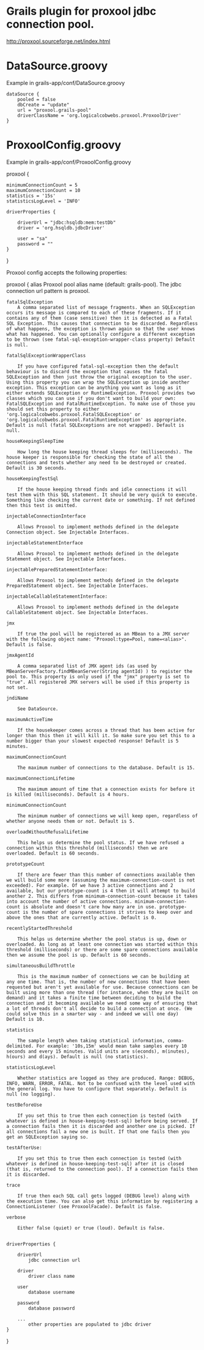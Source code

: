 Grails plugin for proxool jdbc connection pool.
===============================================

http://proxool.sourceforge.net/index.html

DataSource.groovy
=================

Example in grails-app/conf/DataSource.groovy

    dataSource {
        pooled = false
        dbCreate = "update"
        url = "proxool.grails-pool"
        driverClassName = 'org.logicalcobwebs.proxool.ProxoolDriver'
    }

ProxoolConfig.groovy
====================

Example in grails-app/conf/ProxoolConfig.groovy

proxool {

    minimumConnectionCount = 5
    maximumConnectionCount = 10
    statistics = '15s'
    statisticsLogLevel = 'INFO'
    
    driverProperties {

        driverUrl = "jdbc:hsqldb:mem:testDb"
        driver = 'org.hsqldb.jdbcDriver'
    
        user = "sa"
        password = ""
    }
}

Proxool config accepts the following properties:

proxool {
    alias
        Proxool pool alias name (default: grails-pool). The jdbc connection url pattern is proxool.<alias>
        
    fatalSqlException
        A comma separated list of message fragments. When an SQLException occurs its message is compared to each of these fragments. If it contains any of them (case sensitive) then it is detected as a Fatal SQL Exception. This causes that connection to be discarded. Regardless of what happens, the exception is thrown again so that the user knows what has happened. You can optionally configure a different exception to be thrown (see fatal-sql-exception-wrapper-class property) Default is null.
    
    fatalSqlExceptionWrapperClass
    
        If you have configured fatal-sql-exception then the default behaviour is to discard the exception that causes the fatal SQLException and then just throw the original exception to the user. Using this property you can wrap the SQLException up inside another exception. This exception can be anything you want as long as it either extends SQLException or RuntimeException. Proxool provides two classes which you can use if you don't want to build your own: FatalSQLException and FatalRuntimeException. To make use of those you should set this property to either 'org.logicalcobwebs.proxool.FatalSQLException' or 'org.logicalcobwebs.proxool.FatalRuntimeException' as appropriate. Default is null (fatal SQLExceptions are not wrapped). Default is null.
    
    houseKeepingSleepTime
    
        How long the house keeping thread sleeps for (milliseconds). The house keeper is responsible for checking the state of all the connections and tests whether any need to be destroyed or created. Default is 30 seconds.
    
    houseKeepingTestSql
    
        If the house keeping thread finds and idle connections it will test them with this SQL statement. It should be very quick to execute. Something like checking the current date or something. If not defined then this test is omitted.
    
    injectableConnectionInterface
    
        Allows Proxool to implement methods defined in the delegate Connection object. See Injectable Interfaces.
    
    injectableStatementInterface
    
        Allows Proxool to implement methods defined in the delegate Statement object. See Injectable Interfaces.
    
    injectablePreparedStatementInterface:
    
        Allows Proxool to implement methods defined in the delegate PreparedStatement object. See Injectable Interfaces.
    
    injectableCallableStatementInterface:
    
        Allows Proxool to implement methods defined in the delegate CallableStatement object. See Injectable Interfaces.
    
    jmx
    
        If true the pool will be registered as an MBean to a JMX server with the following object name: "Proxool:type=Pool, name=<alias>". Default is false.
    
    jmxAgentId
    
        A comma separated list of JMX agent ids (as used by MBeanServerFactory.findMBeanServer(String agentId) ) to register the pool to. This property is only used if the "jmx" property is set to "true". All registered JMX servers will be used if this property is not set.
    
    jndiName
    
        See DataSource.
    
    maximumActiveTime
    
        If the housekeeper comes across a thread that has been active for longer than this then it will kill it. So make sure you set this to a number bigger than your slowest expected response! Default is 5 minutes.
    
    maximumConnectionCount
    
        The maximum number of connections to the database. Default is 15.
    
    maximumConnectionLifetime
    
        The maximum amount of time that a connection exists for before it is killed (milliseconds). Default is 4 hours.
    
    minimumConnectionCount
    
        The minimum number of connections we will keep open, regardless of whether anyone needs them or not. Default is 5.
    
    overloadWithoutRefusalLifetime
    
        This helps us determine the pool status. If we have refused a connection within this threshold (milliseconds) then we are overloaded. Default is 60 seconds.
    
    prototypeCount
    
        If there are fewer than this number of connections available then we will build some more (assuming the maximum-connection-count is not exceeded). For example. Of we have 3 active connections and 2 available, but our prototype-count is 4 then it will attempt to build another 2. This differs from minimum-connection-count because it takes into account the number of active connections. minimum-connection-count is absolute and doesn't care how many are in use. prototype-count is the number of spare connections it strives to keep over and above the ones that are currently active. Default is 0.
    
    recentlyStartedThreshold
    
        This helps us determine whether the pool status is up, down or overloaded. As long as at least one connection was started within this threshold (milliseconds) or there are some spare connections available then we assume the pool is up. Default is 60 seconds.
    
    simultaneousBuildThrottle
    
        This is the maximum number of connections we can be building at any one time. That is, the number of new connections that have been requested but aren't yet available for use. Because connections can be built using more than one thread (for instance, when they are built on demand) and it takes a finite time between deciding to build the connection and it becoming available we need some way of ensuring that a lot of threads don't all decide to build a connection at once. (We could solve this in a smarter way - and indeed we will one day) Default is 10.
    
    statistics
    
        The sample length when taking statistical information, comma-delimited. For example: '10s,15m' would mean take samples every 10 seconds and every 15 minutes. Valid units are s(econds), m(inutes), h(ours) and d(ays). Default is null (no statistics).
    
    statisticsLogLevel
    
        Whether statistics are logged as they are produced. Range: DEBUG, INFO, WARN, ERROR, FATAL. Not to be confused with the level used with the general log. You have to configure that separately. Default is null (no logging).
    
    testBeforeUse
    
        If you set this to true then each connection is tested (with whatever is defined in house-keeping-test-sql) before being served. If a connection fails then it is discarded and another one is picked. If all connections fail a new one is built. If that one fails then you get an SQLException saying so.
    
    testAfterUse:
    
        If you set this to true then each connection is tested (with whatever is defined in house-keeping-test-sql) after it is closed (that is, returned to the connection pool). If a connection fails then it is discarded.
    
    trace
    
        If true then each SQL call gets logged (DEBUG level) along with the execution time. You can also get this information by registering a ConnectionListener (see ProxoolFacade). Default is false.
    
    verbose
    
        Either false (quiet) or true (loud). Default is false.


    driverProperties {

        driverUrl
            jdbc connection url
             
        driver
            driver class name
    
        user
            database username
            
        password
            database password
            
        ...
            other properties are populated to jdbc driver
    }
        
}